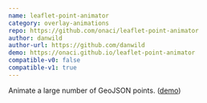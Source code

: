 ```yaml
---
name: leaflet-point-animator
category: overlay-animations
repo: https://github.com/onaci/leaflet-point-animator
author: danwild
author-url: https://github.com/danwild
demo: https://onaci.github.io/leaflet-point-animator
compatible-v0: false
compatible-v1: true
---
```


Animate a large number of GeoJSON points. (<a href="https://onaci.github.io/leaflet-point-animator">demo</a>)
